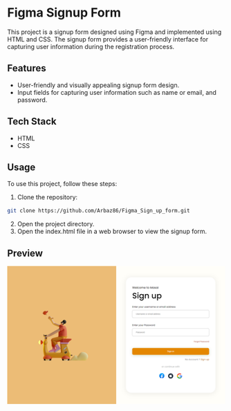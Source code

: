 # Figma Signup Form

This project is a signup form designed using Figma and implemented using HTML and CSS. The signup form provides a user-friendly interface for capturing user information during the registration process.

## Features

- User-friendly and visually appealing signup form design.
- Input fields for capturing user information such as name or email, and password.

## Tech Stack

- HTML
- CSS

## Usage

To use this project, follow these steps:

1. Clone the repository:

```bash
git clone https://github.com/Arbaz86/Figma_Sign_up_form.git
```

2. Open the project directory.
3. Open the index.html file in a web browser to view the signup form.

## Preview

![Signup Form Preview](images/screenshots/figma-signup-screenshot.png)
